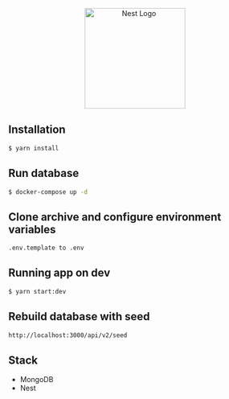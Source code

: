 <p align="center">
  <a href="http://nestjs.com/" target="blank"><img src="https://nestjs.com/img/logo-small.svg" width="200" alt="Nest Logo" /></a>
</p>

## Installation

```bash
$ yarn install
```

## Run database

```bash
$ docker-compose up -d
```

## Clone archive and configure environment variables

```bash
.env.template to .env
```

## Running app on dev

```bash
$ yarn start:dev
```

## Rebuild database with seed

```bash
http://localhost:3000/api/v2/seed
```

## Stack

- MongoDB
- Nest
